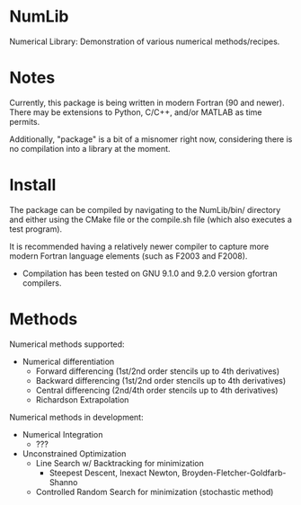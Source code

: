 # NumLib
Numerical Library: Demonstration of various numerical methods/recipes.

# Notes
Currently, this package is being written in modern Fortran (90 and newer). There may be extensions to Python, C/C++, and/or MATLAB as time permits.

Additionally, "package" is a bit of a misnomer right now, considering there is no compilation into a library at the moment.

# Install
The package can be compiled by navigating to the NumLib/bin/ directory and either using the CMake file or the compile.sh file (which also executes a test program).

It is recommended having a relatively newer compiler to capture more modern Fortran language elements (such as F2003 and F2008).
  - Compilation has been tested on GNU 9.1.0 and 9.2.0 version gfortran compilers.


# Methods
Numerical methods supported:

  - Numerical differentiation
    - Forward differencing (1st/2nd order stencils up to 4th derivatives)
    - Backward differencing (1st/2nd order stencils up to 4th derivatives)
    - Central differencing (2nd/4th order stencils up to 4th derivatives)
    - Richardson Extrapolation

Numerical methods in development:
  - Numerical Integration
    - ???
  - Unconstrained Optimization
    - Line Search w/ Backtracking for minimization
      - Steepest Descent, Inexact Newton, Broyden-Fletcher-Goldfarb-Shanno
    - Controlled Random Search for minimization (stochastic method)
